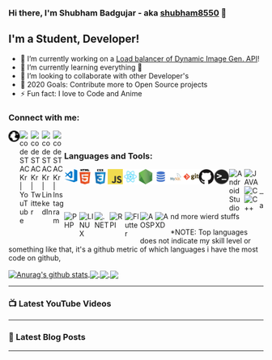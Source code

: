 ### Hi there, I'm Shubham Badgujar - aka [shubham8550][website] 👋

## I'm a Student, Developer!
- 🔭 I’m currently working on a [Load balancer of Dynamic Image Gen. API][cproject]!
- 🌱 I’m currently learning everything 🤣
- 👯 I’m looking to collaborate with other Developer's
- 🥅 2020 Goals: Contribute more to Open Source projects
- ⚡ Fun fact: I love to Code and Anime

### Connect with me:

[<img align="left" alt="codeSTACKr.com" width="22px" src="https://raw.githubusercontent.com/iconic/open-iconic/master/svg/globe.svg" />][website]
[<img align="left" alt="codeSTACKr | YouTube" width="22px" src="https://cdn.jsdelivr.net/npm/simple-icons@v3/icons/youtube.svg" />][youtube]
[<img align="left" alt="codeSTACKr | Twitter" width="22px" src="https://cdn.jsdelivr.net/npm/simple-icons@v3/icons/twitter.svg" />][twitter]
[<img align="left" alt="codeSTACKr | LinkedIn" width="22px" src="https://cdn.jsdelivr.net/npm/simple-icons@v3/icons/linkedin.svg" />][linkedin]
[<img align="left" alt="codeSTACKr | Instagram" width="22px" src="https://cdn.jsdelivr.net/npm/simple-icons@v3/icons/instagram.svg" />][instagram]

<br />

### Languages and Tools:

[<img align="left" alt="Visual Studio Code" width="26px" src="https://raw.githubusercontent.com/github/explore/80688e429a7d4ef2fca1e82350fe8e3517d3494d/topics/visual-studio-code/visual-studio-code.png" />][webdevplaylist]
[<img align="left" alt="HTML5" width="30px" src="https://raw.githubusercontent.com/github/explore/80688e429a7d4ef2fca1e82350fe8e3517d3494d/topics/html/html.png" />][webdevplaylist]
[<img align="left" alt="CSS3" width="30px" src="https://raw.githubusercontent.com/github/explore/80688e429a7d4ef2fca1e82350fe8e3517d3494d/topics/css/css.png" />][cssplaylist]
[<img align="left" alt="JavaScript" width="30px" src="https://raw.githubusercontent.com/github/explore/80688e429a7d4ef2fca1e82350fe8e3517d3494d/topics/javascript/javascript.png" />][jsplaylist]
[<img align="left" alt="React" width="30px" src="https://raw.githubusercontent.com/github/explore/80688e429a7d4ef2fca1e82350fe8e3517d3494d/topics/react/react.png" />][reactplaylist]
[<img align="left" alt="Node.js" width="30px" src="https://raw.githubusercontent.com/github/explore/80688e429a7d4ef2fca1e82350fe8e3517d3494d/topics/nodejs/nodejs.png" />][webdevplaylist]
[<img align="left" alt="SQL" width="30px" src="https://raw.githubusercontent.com/github/explore/80688e429a7d4ef2fca1e82350fe8e3517d3494d/topics/sql/sql.png" />][webdevplaylist]
[<img align="left" alt="MySQL" width="30px" src="https://raw.githubusercontent.com/github/explore/80688e429a7d4ef2fca1e82350fe8e3517d3494d/topics/mysql/mysql.png" />][webdevplaylist]
[<img align="left" alt="Git" width="30px" src="https://raw.githubusercontent.com/github/explore/80688e429a7d4ef2fca1e82350fe8e3517d3494d/topics/git/git.png" />][webdevplaylist]
[<img align="left" alt="GitHub" width="30px" src="https://raw.githubusercontent.com/github/explore/78df643247d429f6cc873026c0622819ad797942/topics/github/github.png" />][webdevplaylist]
[<img align="left" alt="HTML5" width="30px" src="https://raw.githubusercontent.com/github/explore/80688e429a7d4ef2fca1e82350fe8e3517d3494d/topics/terminal/terminal.png" />][webdevplaylist]
[<img align="left" alt="Android Studio" width="30px" src="https://logonoid.com/images/android-studio-logo.png" />][webdevplaylist]
[<img align="left" alt="JAVA" width="30px" src="https://logoeps.com/wp-content/uploads/2013/03/java-eps-vector-logo.png" />][webdevplaylist]
[<img align="left" alt="C" width="30px" src="https://cdn.freebiesupply.com/logos/large/2x/c-2975-logo-png-transparent.png" />][webdevplaylist]
[<img align="left" alt="C++" width="30px" src="https://upload.wikimedia.org/wikipedia/commons/thumb/1/18/ISO_C%2B%2B_Logo.svg/1200px-ISO_C%2B%2B_Logo.svg.png" />][webdevplaylist]
[<img align="left" alt="PHP" width="30px" src="https://www.php.net//images/logos/new-php-logo.svg" />][webdevplaylist]
[<img align="left" alt="LINUX" width="30px" src="https://i0.wp.com/www.titanui.com/wp-content/uploads/2014/01/06/GNU-Linux-Logo-Penguin-SVG.png" />][webdevplaylist]
[<img align="left" alt=".NET" width="30px" src="https://upload.wikimedia.org/wikipedia/commons/thumb/c/cd/Visual_Studio_2017_Logo.svg/1200px-Visual_Studio_2017_Logo.svg.png" />][webdevplaylist]
[<img align="left" alt="RPI" width="30px" src="https://www.raspberrypi.org/app/uploads/2018/03/RPi-Logo-Reg-SCREEN.png" />][webdevplaylist]
[<img align="left" alt="Flutter" width="30px" src="https://papercallio-production.s3.amazonaws.com/uploads/event/logo/3551/logo_flutter_1080px_clr.png" />][webdevplaylist]
[<img align="left" alt="AOSP" width="30px" src="https://avatars3.githubusercontent.com/u/13136370?s=280&v=4" />][webdevplaylist]
[<img align="left" alt="AXD" width="30px" src="https://cdn.worldvectorlogo.com/logos/adobe-xd.svg" />][webdevplaylist]
<br />
<br />

---
and more wierd stuffs


*NOTE: Top languages does not indicate my skill level or something like that, it's a github metric of which languages i have the most code on github,

<a href="https://github.com/anuraghazra/github-readme-stats">
  <img align="center" src="https://github-readme-stats.anuraghazra1.vercel.app/api?username=anuraghazra&show_icons=true&include_all_commits=true&theme=radical" alt="Anurag's github stats" />
</a>
<a href="https://github.com/anuraghazra/github-readme-stats">
  <!-- Change the `github-readme-stats.anuraghazra1.vercel.app` to `github-readme-stats.vercel.app`  -->
  <img align="center" src="https://github-readme-stats.vercel.app/api/top-langs/?username=shubham8550&layout=compact&theme=radical" />
</a>

<a href="https://github.com/anuraghazra/github-readme-stats">
  <!-- Change the `github-readme-stats.anuraghazra1.vercel.app` to `github-readme-stats.vercel.app`  -->
  <img align="center" src="https://github-readme-stats.vercel.app/api/pin/?username=shubham8550&repo=aqua-wa-automate&theme=radical" />
</a>    
<a href="https://github.com/anuraghazra/anuraghazra.github.io">
  <!-- Change the `github-readme-stats.anuraghazra1.vercel.app` to `github-readme-stats.vercel.app`  -->
  <img align="center" src="https://github-readme-stats.vercel.app/api/pin/?username=shubham8550&repo=NinjaCloud-Client-Flutter&theme=radical" />
</a>

---

### 📺 Latest YouTube Videos
<!-- YOUTUBE:START -->
<!-- YOUTUBE:END -->

---

### 📕 Latest Blog Posts
<!-- BLOG-POST-LIST:START -->
<!-- BLOG-POST-LIST:END -->

---

[cproject]: https://dynamage.herokuapp.com/
[website]: https://shubham8550.github.io/
[twitter]: https://twitter.com/shubhampb8550
[youtube]: https://www.youtube.com/channel/UCwK6tHAd5kE18svzfMGLHMw
[instagram]: https://www.instagram.com/shubhambadgujar222/
[linkedin]: https://www.linkedin.com/in/shubham8550
[jsplaylist]: #
[cssplaylist]: #
[reactplaylist]: #
[webdevplaylist]: #
